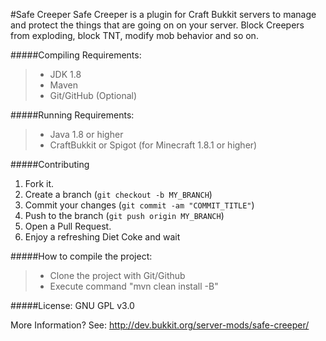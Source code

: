 #Safe Creeper
Safe Creeper is a plugin for Craft Bukkit servers to manage and protect the things that are going on on your server. Block Creepers from exploding, block TNT, modify mob behavior and so on.

#####Compiling Requirements:
>- JDK 1.8
>- Maven
>- Git/GitHub (Optional)

#####Running Requirements:
>- Java 1.8 or higher
>- CraftBukkit or Spigot (for Minecraft 1.8.1 or higher)

#####Contributing
1. Fork it.
2. Create a branch (`git checkout -b MY_BRANCH`)
3. Commit your changes (`git commit -am "COMMIT_TITLE"`)
4. Push to the branch (`git push origin MY_BRANCH`)
5. Open a Pull Request.
6. Enjoy a refreshing Diet Coke and wait

#####How to compile the project:
>- Clone the project with Git/Github
>- Execute command "mvn clean install -B"

#####License: 
GNU GPL v3.0

More Information? See: http://dev.bukkit.org/server-mods/safe-creeper/